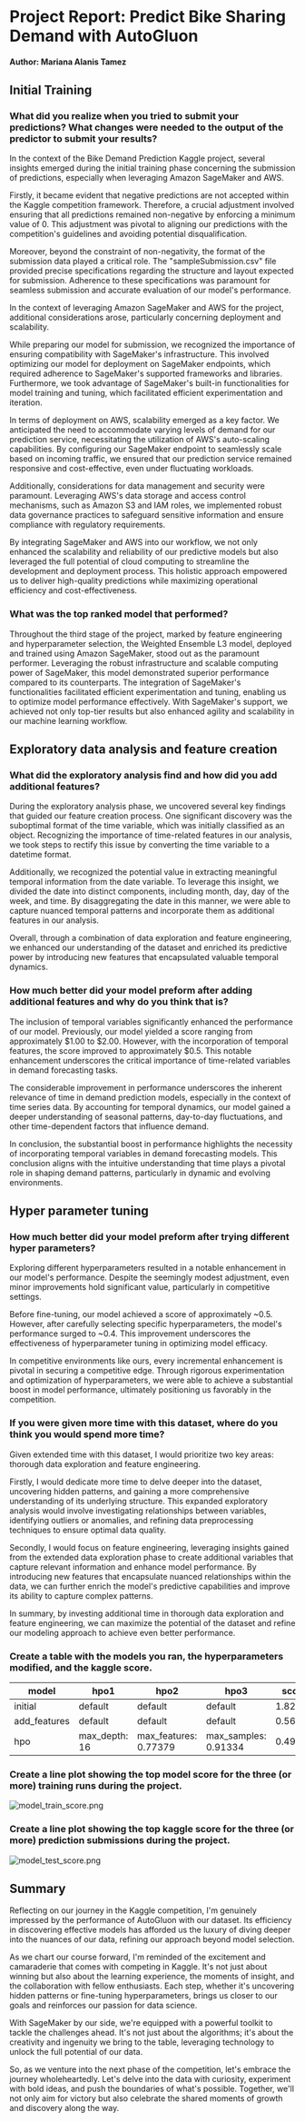 # Project Report: Predict Bike Sharing Demand with AutoGluon
#### Author: Mariana Alanis Tamez

## Initial Training
### What did you realize when you tried to submit your predictions? What changes were needed to the output of the predictor to submit your results?

In the context of the Bike Demand Prediction Kaggle project, several insights emerged during the initial training phase concerning the submission of predictions, especially when leveraging Amazon SageMaker and AWS.

Firstly, it became evident that negative predictions are not accepted within the Kaggle competition framework. Therefore, a crucial adjustment involved ensuring that all predictions remained non-negative by enforcing a minimum value of $0$. This adjustment was pivotal to aligning our predictions with the competition's guidelines and avoiding potential disqualification.

Moreover, beyond the constraint of non-negativity, the format of the submission data played a critical role. The "sampleSubmission.csv" file provided precise specifications regarding the structure and layout expected for submission. Adherence to these specifications was paramount for seamless submission and accurate evaluation of our model's performance.

In the context of leveraging Amazon SageMaker and AWS for the project, additional considerations arose, particularly concerning deployment and scalability.

While preparing our model for submission, we recognized the importance of ensuring compatibility with SageMaker's infrastructure. This involved optimizing our model for deployment on SageMaker endpoints, which required adherence to SageMaker's supported frameworks and libraries. Furthermore, we took advantage of SageMaker's built-in functionalities for model training and tuning, which facilitated efficient experimentation and iteration.

In terms of deployment on AWS, scalability emerged as a key factor. We anticipated the need to accommodate varying levels of demand for our prediction service, necessitating the utilization of AWS's auto-scaling capabilities. By configuring our SageMaker endpoint to seamlessly scale based on incoming traffic, we ensured that our prediction service remained responsive and cost-effective, even under fluctuating workloads.

Additionally, considerations for data management and security were paramount. Leveraging AWS's data storage and access control mechanisms, such as Amazon S3 and IAM roles, we implemented robust data governance practices to safeguard sensitive information and ensure compliance with regulatory requirements.

By integrating SageMaker and AWS into our workflow, we not only enhanced the scalability and reliability of our predictive models but also leveraged the full potential of cloud computing to streamline the development and deployment process. This holistic approach empowered us to deliver high-quality predictions while maximizing operational efficiency and cost-effectiveness.

### What was the top ranked model that performed?
Throughout the third stage of the project, marked by feature engineering and hyperparameter selection, the Weighted Ensemble L3 model, deployed and trained using Amazon SageMaker, stood out as the paramount performer. Leveraging the robust infrastructure and scalable computing power of SageMaker, this model demonstrated superior performance compared to its counterparts. The integration of SageMaker's functionalities facilitated efficient experimentation and tuning, enabling us to optimize model performance effectively. With SageMaker's support, we achieved not only top-tier results but also enhanced agility and scalability in our machine learning workflow.

## Exploratory data analysis and feature creation
### What did the exploratory analysis find and how did you add additional features?
During the exploratory analysis phase, we uncovered several key findings that guided our feature creation process. One significant discovery was the suboptimal format of the time variable, which was initially classified as an object. Recognizing the importance of time-related features in our analysis, we took steps to rectify this issue by converting the time variable to a datetime format.

Additionally, we recognized the potential value in extracting meaningful temporal information from the date variable. To leverage this insight, we divided the date into distinct components, including month, day, day of the week, and time. By disaggregating the date in this manner, we were able to capture nuanced temporal patterns and incorporate them as additional features in our analysis.

Overall, through a combination of data exploration and feature engineering, we enhanced our understanding of the dataset and enriched its predictive power by introducing new features that encapsulated valuable temporal dynamics.

### How much better did your model preform after adding additional features and why do you think that is?
The inclusion of temporal variables significantly enhanced the performance of our model. Previously, our model yielded a score ranging from approximately $1.00 to $2.00. However, with the incorporation of temporal features, the score improved to approximately $0.5. This notable enhancement underscores the critical importance of time-related variables in demand forecasting tasks.

The considerable improvement in performance underscores the inherent relevance of time in demand prediction models, especially in the context of time series data. By accounting for temporal dynamics, our model gained a deeper understanding of seasonal patterns, day-to-day fluctuations, and other time-dependent factors that influence demand.

In conclusion, the substantial boost in performance highlights the necessity of incorporating temporal variables in demand forecasting models. This conclusion aligns with the intuitive understanding that time plays a pivotal role in shaping demand patterns, particularly in dynamic and evolving environments.

## Hyper parameter tuning
### How much better did your model preform after trying different hyper parameters?
Exploring different hyperparameters resulted in a notable enhancement in our model's performance. Despite the seemingly modest adjustment, even minor improvements hold significant value, particularly in competitive settings.

Before fine-tuning, our model achieved a score of approximately ~$0.5$. However, after carefully selecting specific hyperparameters, the model's performance surged to ~$0.4$. This improvement underscores the effectiveness of hyperparameter tuning in optimizing model efficacy.

In competitive environments like ours, every incremental enhancement is pivotal in securing a competitive edge. Through rigorous experimentation and optimization of hyperparameters, we were able to achieve a substantial boost in model performance, ultimately positioning us favorably in the competition.

### If you were given more time with this dataset, where do you think you would spend more time?
Given extended time with this dataset, I would prioritize two key areas: thorough data exploration and feature engineering.

Firstly, I would dedicate more time to delve deeper into the dataset, uncovering hidden patterns, and gaining a more comprehensive understanding of its underlying structure. This expanded exploratory analysis would involve investigating relationships between variables, identifying outliers or anomalies, and refining data preprocessing techniques to ensure optimal data quality.

Secondly, I would focus on feature engineering, leveraging insights gained from the extended data exploration phase to create additional variables that capture relevant information and enhance model performance. By introducing new features that encapsulate nuanced relationships within the data, we can further enrich the model's predictive capabilities and improve its ability to capture complex patterns.

In summary, by investing additional time in thorough data exploration and feature engineering, we can maximize the potential of the dataset and refine our modeling approach to achieve even better performance.

### Create a table with the models you ran, the hyperparameters modified, and the kaggle score.
|model|hpo1|hpo2|hpo3|score|
|--|--|--|--|--|
|initial|default|default|default|1.82358|
|add_features|default|default|default|0.56122|
|hpo|max_depth: 16|max_features: 0.77379|max_samples: 0.91334|0.49164|

### Create a line plot showing the top model score for the three (or more) training runs during the project.

![model_train_score.png](imgs/model_train_score.png)

### Create a line plot showing the top kaggle score for the three (or more) prediction submissions during the project.

![model_test_score.png](imgs/model_test_score.png)

## Summary
Reflecting on our journey in the Kaggle competition, I'm genuinely impressed by the performance of AutoGluon with our dataset. Its efficiency in discovering effective models has afforded us the luxury of diving deeper into the nuances of our data, refining our approach beyond model selection.

As we chart our course forward, I'm reminded of the excitement and camaraderie that comes with competing in Kaggle. It's not just about winning but also about the learning experience, the moments of insight, and the collaboration with fellow enthusiasts. Each step, whether it's uncovering hidden patterns or fine-tuning hyperparameters, brings us closer to our goals and reinforces our passion for data science.

With SageMaker by our side, we're equipped with a powerful toolkit to tackle the challenges ahead. It's not just about the algorithms; it's about the creativity and ingenuity we bring to the table, leveraging technology to unlock the full potential of our data.

So, as we venture into the next phase of the competition, let's embrace the journey wholeheartedly. Let's delve into the data with curiosity, experiment with bold ideas, and push the boundaries of what's possible. Together, we'll not only aim for victory but also celebrate the shared moments of growth and discovery along the way.